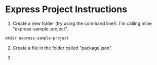 Express Project Instructions
============================

1. Create a new folder (try using the command line!). I'm calling mine "express-sample-project".
```bash
mkdir express-sample-project
```

2. Create a file in the folder called "package.json".

3. 